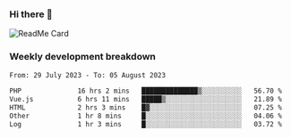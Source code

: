 ### Hi there 👋

<!--
**itzcy/itzcy** is a ✨ _special_ ✨ repository because its `README.md` (this file) appears on your GitHub profile.

Here are some ideas to get you started:

- 🔭 I’m currently working on ...
- 🌱 I’m currently learning ...
- 👯 I’m looking to collaborate on ...
- 🤔 I’m looking for help with ...
- 💬 Ask me about ...
- 📫 How to reach me: ...
- 😄 Pronouns: ...
- ⚡ Fun fact: ...
-->
![ReadMe Card](https://github-readme-stats.vercel.app/api?username=itzcy&show_icons=true&title_color=2d3198&icon_color=797cb8&text_color=24292e&bg_color=f6f8fa)

### Weekly development breakdown
<!--START_SECTION:waka-->

```txt
From: 29 July 2023 - To: 05 August 2023

PHP              16 hrs 2 mins   ██████████████▒░░░░░░░░░░   56.70 %
Vue.js           6 hrs 11 mins   █████▒░░░░░░░░░░░░░░░░░░░   21.89 %
HTML             2 hrs 3 mins    █▓░░░░░░░░░░░░░░░░░░░░░░░   07.25 %
Other            1 hr 8 mins     █░░░░░░░░░░░░░░░░░░░░░░░░   04.06 %
Log              1 hr 3 mins     █░░░░░░░░░░░░░░░░░░░░░░░░   03.72 %
```

<!--END_SECTION:waka-->
